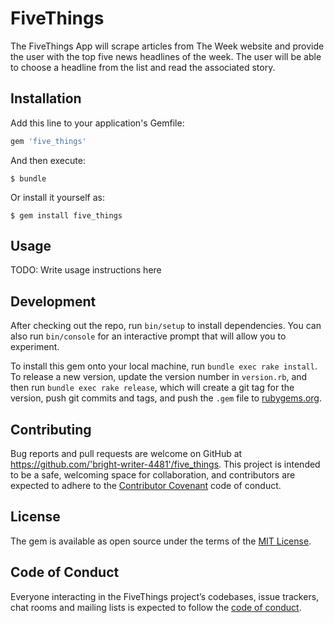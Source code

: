 # FiveThings

The FiveThings App will scrape articles from The Week website and provide the user with the top five news headlines of the week.  The user will be able to choose a headline from the list and read the associated story.

## Installation

Add this line to your application's Gemfile:

```ruby
gem 'five_things'
```

And then execute:

    $ bundle

Or install it yourself as:

    $ gem install five_things

## Usage

TODO: Write usage instructions here

## Development

After checking out the repo, run `bin/setup` to install dependencies. You can also run `bin/console` for an interactive prompt that will allow you to experiment.

To install this gem onto your local machine, run `bundle exec rake install`. To release a new version, update the version number in `version.rb`, and then run `bundle exec rake release`, which will create a git tag for the version, push git commits and tags, and push the `.gem` file to [rubygems.org](https://rubygems.org).

## Contributing

Bug reports and pull requests are welcome on GitHub at https://github.com/'bright-writer-4481'/five_things. This project is intended to be a safe, welcoming space for collaboration, and contributors are expected to adhere to the [Contributor Covenant](http://contributor-covenant.org) code of conduct.

## License

The gem is available as open source under the terms of the [MIT License](https://opensource.org/licenses/MIT).

## Code of Conduct

Everyone interacting in the FiveThings project’s codebases, issue trackers, chat rooms and mailing lists is expected to follow the [code of conduct](https://github.com/'bright-writer-4481'/five_things/blob/master/CODE_OF_CONDUCT.md).
